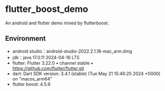 # flutter_boost_demo
An android and flutter demo mixed by flutterboost.

## Environment
- android studio：android-studio-2022.2.1.18-mac_arm.dmg
- jdk：java 17.0.11 2024-04-16 LTS
- flutter: Flutter 3.22.0 • channel stable • https://github.com/flutter/flutter.git
- dart: Dart SDK version: 3.4.1 (stable) (Tue May 21 15:46:25 2024 +0000) on "macos_arm64"
- flutter boost: 4.5.9